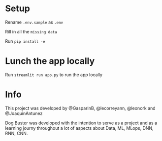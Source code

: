 # Setup
Rename `.env.sample` as `.env`

Rill in all the `missing data`

Run `pip install -e`


# Lunch the app locally
Run `streamlit run app.py` to run the app locally

# Info
This project was developed by @GasparinB, @lecorreyann, @leonork and @JoaquinAntunez

Dog Buster was developed with the intention to serve as a project and as a learning journy throughout a lot of aspects about Data, ML, MLops, DNN, RNN, CNN.
